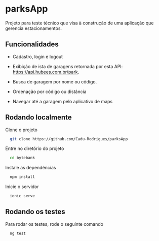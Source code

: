 # parksApp

Projeto para teste técnico que visa à construção de uma aplicação que gerencia estacionamentos.


## Funcionalidades

- Cadastro, login e logout

- Exibição de  ista de garagens retornada por esta API: https://api.hubees.com.br/park.

- Busca de garagem por nome ou código.

- Ordenação por código ou distância

- Navegar até a garagem pelo aplicativo de maps


## Rodando localmente

Clone o projeto

```bash
  git clone https://github.com/Cadu-Rodrigues/parksApp
```

Entre no diretório do projeto

```bash
  cd bytebank
```

Instale as dependências

```bash
  npm install
```

Inicie o servidor

```bash
  ionic serve
```

## Rodando os testes

Para rodar os testes, rode o seguinte comando

```bash
  ng test
```

